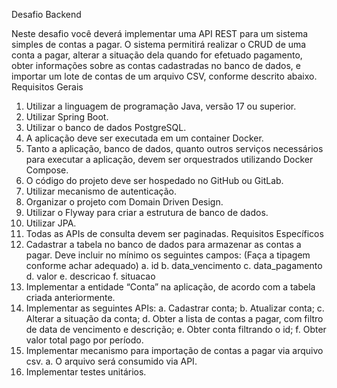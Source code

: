 Desafio Backend

Neste desafio você deverá implementar uma API REST para um sistema simples de
contas a pagar. O sistema permitirá realizar o CRUD de uma conta a pagar, alterar a
situação dela quando for efetuado pagamento, obter informações sobre as contas
cadastradas no banco de dados, e importar um lote de contas de um arquivo CSV, conforme
descrito abaixo.
Requisitos Gerais
1. Utilizar a linguagem de programação Java, versão 17 ou superior.
2. Utilizar Spring Boot.
3. Utilizar o banco de dados PostgreSQL.
4. A aplicação deve ser executada em um container Docker.
5. Tanto a aplicação, banco de dados, quanto outros serviços necessários para
executar a aplicação, devem ser orquestrados utilizando Docker Compose.
6. O código do projeto deve ser hospedado no GitHub ou GitLab.
7. Utilizar mecanismo de autenticação.
8. Organizar o projeto com Domain Driven Design.
9. Utilizar o Flyway para criar a estrutura de banco de dados.
10. Utilizar JPA.
11. Todas as APIs de consulta devem ser paginadas.
Requisitos Específicos
1. Cadastrar a tabela no banco de dados para armazenar as contas a pagar. Deve
incluir no mínimo os seguintes campos: (Faça a tipagem conforme achar adequado)
a. id
b. data_vencimento
c. data_pagamento
d. valor
e. descricao
f. situacao
2. Implementar a entidade “Conta” na aplicação, de acordo com a tabela criada
anteriormente.
3. Implementar as seguintes APIs:
a. Cadastrar conta;
b. Atualizar conta;
c. Alterar a situação da conta;
d. Obter a lista de contas a pagar, com filtro de data de vencimento e descrição;
e. Obter conta filtrando o id;
f. Obter valor total pago por período.
4. Implementar mecanismo para importação de contas a pagar via arquivo csv.
a. O arquivo será consumido via API.
5. Implementar testes unitários.
